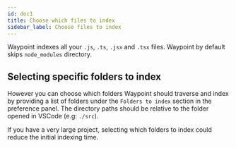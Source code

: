 ```yaml
---
id: doc1
title: Choose which files to index
sidebar_label: Choose files to index
---
```


Waypoint indexes all your `.js`, `.ts`, `.jsx` and `.tsx` files. Waypoint by default skips `node_modules` directory.

## Selecting specific folders to index

However you can choose which folders Waypoint should traverse and index by providing a list of folders under the `Folders to index` section in the preference panel. The directory paths should be relative to the folder opened in VSCode (e.g: `./src`).

If you have a very large project, selecting which folders to index could reduce the initial indexing time.
